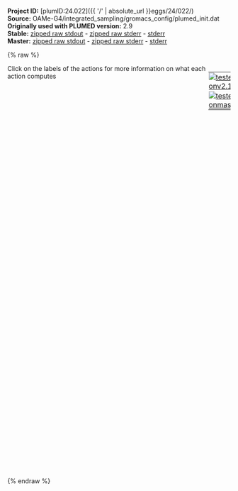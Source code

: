 **Project ID:** [plumID:24.022]({{ '/' | absolute_url }}eggs/24/022/)  
**Source:** OAMe-G4/integrated_sampling/gromacs_config/plumed_init.dat  
**Originally used with PLUMED version:** 2.9  
**Stable:** [zipped raw stdout](plumed_init.dat.plumed.stdout.txt.zip) - [zipped raw stderr](plumed_init.dat.plumed.stderr.txt.zip) - [stderr](plumed_init.dat.plumed.stderr)  
**Master:** [zipped raw stdout](plumed_init.dat.plumed_master.stdout.txt.zip) - [zipped raw stderr](plumed_init.dat.plumed_master.stderr.txt.zip) - [stderr](plumed_init.dat.plumed_master.stderr)  

{% raw %}
<div style="width: 100%; float:left">
<div style="width: 90%; float:left" id="value_details_data/OAMe-G4/integrated_sampling/gromacs_config/plumed_init.dat"> Click on the labels of the actions for more information on what each action computes </div>
<div style="width: 10%; float:left"><table><tr><td style="padding:1px"><a href="plumed_init.dat.plumed.stderr"><img src="https://img.shields.io/badge/v2.10-passing-green.svg" alt="tested onv2.10" /></a></td></tr><tr><td style="padding:1px"><a href="plumed_init.dat.plumed_master.stderr"><img src="https://img.shields.io/badge/master-passing-green.svg" alt="tested onmaster" /></a></td></tr></table></div></div>
<pre style="width=97%;">
<span style="color:blue" class="comment"># --- (1) ATOMS DEFINITIONS and ALIGNMENT ---</span>
<br/><b name="data/OAMe-G4/integrated_sampling/gromacs_config/plumed_init.datHOST" onclick='showPath("data/OAMe-G4/integrated_sampling/gromacs_config/plumed_init.dat","data/OAMe-G4/integrated_sampling/gromacs_config/plumed_init.datHOST","data/OAMe-G4/integrated_sampling/gromacs_config/plumed_init.datHOST","violet")'>HOST</b><span style="display:none;" id="data/OAMe-G4/integrated_sampling/gromacs_config/plumed_init.datHOST">The GROUP action with label <b>HOST</b> calculates the following quantities:<table  align="center" frame="void" width="95%" cellpadding="5%"><tr><td width="5%"><b> Quantity </b>  </td><td width="5%"><b> Type </b>  </td><td><b> Description </b> </td></tr><tr><td width="5%">HOST</td><td width="5%"><font color="violet">atoms</font></td><td>indices of atoms specified in GROUP</td></tr></table></span>: <span class="plumedtooltip" style="color:green">GROUP<span class="right">Define a group of atoms so that a particular list of atoms can be referenced with a single label in definitions of CVs or virtual atoms. <a href="https://www.plumed.org/doc-master/user-doc/html/_g_r_o_u_p.html" style="color:green">More details</a><i></i></span></span> <span class="plumedtooltip">ATOMS<span class="right">the numerical indexes for the set of atoms in the group<i></i></span></span>=29-224      <span style="color:blue" class="comment">#host atoms</span>
<b name="data/OAMe-G4/integrated_sampling/gromacs_config/plumed_init.datLIGC" onclick='showPath("data/OAMe-G4/integrated_sampling/gromacs_config/plumed_init.dat","data/OAMe-G4/integrated_sampling/gromacs_config/plumed_init.datLIGC","data/OAMe-G4/integrated_sampling/gromacs_config/plumed_init.datLIGC","violet")'>LIGC</b><span style="display:none;" id="data/OAMe-G4/integrated_sampling/gromacs_config/plumed_init.datLIGC">The GROUP action with label <b>LIGC</b> calculates the following quantities:<table  align="center" frame="void" width="95%" cellpadding="5%"><tr><td width="5%"><b> Quantity </b>  </td><td width="5%"><b> Type </b>  </td><td><b> Description </b> </td></tr><tr><td width="5%">LIGC</td><td width="5%"><font color="violet">atoms</font></td><td>indices of atoms specified in GROUP</td></tr></table></span>: <span class="plumedtooltip" style="color:green">GROUP<span class="right">Define a group of atoms so that a particular list of atoms can be referenced with a single label in definitions of CVs or virtual atoms. <a href="https://www.plumed.org/doc-master/user-doc/html/_g_r_o_u_p.html" style="color:green">More details</a><i></i></span></span> <span class="plumedtooltip">ATOMS<span class="right">the numerical indexes for the set of atoms in the group<i></i></span></span>=1-11  <span style="color:blue" class="comment">#carbon atoms in the ligand</span>
<br/><span class="plumedtooltip" style="color:green">WHOLEMOLECULES<span class="right">This action is used to rebuild molecules that can become split by the periodic boundary conditions. <a href="https://www.plumed.org/doc-master/user-doc/html/_w_h_o_l_e_m_o_l_e_c_u_l_e_s.html" style="color:green">More details</a><i></i></span></span> <span class="plumedtooltip">ENTITY0<span class="right">the atoms that make up a molecule that you wish to align<i></i></span></span>=<b name="data/OAMe-G4/integrated_sampling/gromacs_config/plumed_init.datHOST">HOST</b>
<span style="display:none;" id="data/OAMe-G4/integrated_sampling/gromacs_config/plumed_init.dat">The WHOLEMOLECULES action with label <b></b> calculates something</span><span class="plumedtooltip" style="color:green">FIT_TO_TEMPLATE<span class="right">This action is used to align a molecule to a template. <a href="https://www.plumed.org/doc-master/user-doc/html/_f_i_t__t_o__t_e_m_p_l_a_t_e.html" style="color:green">More details</a><i></i></span></span> <span class="plumedtooltip">STRIDE<span class="right"> the frequency with which molecules are reassembled<i></i></span></span>=1 <span class="plumedtooltip">REFERENCE<span class="right">a file in pdb format containing the reference structure and the atoms involved in the CV<i></i></span></span>=conf_template.pdb <span class="plumedtooltip">TYPE<span class="right"> the manner in which RMSD alignment is performed<i></i></span></span>=OPTIMAL <span style="color:blue" class="comment">#coordinates alignment</span>
<b name="data/OAMe-G4/integrated_sampling/gromacs_config/plumed_init.datlig" onclick='showPath("data/OAMe-G4/integrated_sampling/gromacs_config/plumed_init.dat","data/OAMe-G4/integrated_sampling/gromacs_config/plumed_init.datlig","data/OAMe-G4/integrated_sampling/gromacs_config/plumed_init.datlig","violet")'>lig</b><span style="display:none;" id="data/OAMe-G4/integrated_sampling/gromacs_config/plumed_init.datlig">The CENTER_FAST action with label <b>lig</b> calculates the following quantities:<table  align="center" frame="void" width="95%" cellpadding="5%"><tr><td width="5%"><b> Quantity </b>  </td><td width="5%"><b> Type </b>  </td><td><b> Description </b> </td></tr><tr><td width="5%">lig</td><td width="5%"><font color="violet">atoms</font></td><td>virtual atom calculated by CENTER_FAST action</td></tr></table></span>: <span class="plumedtooltip" style="color:green">CENTER<span class="right">Calculate the center for a group of atoms, with arbitrary weights. <a href="https://www.plumed.org/doc-master/user-doc/html/_c_e_n_t_e_r.html" style="color:green">More details</a><i></i></span></span> <span class="plumedtooltip">ATOMS<span class="right">the group of atoms that you are calculating the Gyration Tensor for<i></i></span></span>=<b name="data/OAMe-G4/integrated_sampling/gromacs_config/plumed_init.datLIGC">LIGC</b>

<span id="data/OAMe-G4/integrated_sampling/gromacs_config/plumed_init.datdefv1_short"><b name="data/OAMe-G4/integrated_sampling/gromacs_config/plumed_init.datv1" onclick='showPath("data/OAMe-G4/integrated_sampling/gromacs_config/plumed_init.dat","data/OAMe-G4/integrated_sampling/gromacs_config/plumed_init.datv1","data/OAMe-G4/integrated_sampling/gromacs_config/plumed_init.datv1","violet")'>v1</b><span style="display:none;" id="data/OAMe-G4/integrated_sampling/gromacs_config/plumed_init.datv1">The FIXEDATOM action with label <b>v1</b> calculates the following quantities:<table  align="center" frame="void" width="95%" cellpadding="5%"><tr><td width="5%"><b> Quantity </b>  </td><td width="5%"><b> Type </b>  </td><td><b> Description </b> </td></tr><tr><td width="5%">v1</td><td width="5%"><font color="violet">atoms</font></td><td>virtual atom calculated by FIXEDATOM action</td></tr></table></span>: <span class="plumedtooltip" style="color:green">FIXEDATOM<span class="right">Add a virtual atom in a fixed position. This action has <a class="toggler" href='javascript:;' onclick='toggleDisplay("data/OAMe-G4/integrated_sampling/gromacs_config/plumed_init.datdefv1");'>hidden defaults</a>. <a href="https://www.plumed.org/doc-master/user-doc/html/_f_i_x_e_d_a_t_o_m.html">More details</a><i></i></span></span> <span class="plumedtooltip">AT<span class="right">coordinates of the virtual atom<i></i></span></span>=2.0136,2.0136,2.0   <span style="color:blue" class="comment">#virtual atoms</span>
</span><span id="data/OAMe-G4/integrated_sampling/gromacs_config/plumed_init.datdefv1_long" style="display:none;"><b name="data/OAMe-G4/integrated_sampling/gromacs_config/plumed_init.datv1" onclick='showPath("data/OAMe-G4/integrated_sampling/gromacs_config/plumed_init.dat","data/OAMe-G4/integrated_sampling/gromacs_config/plumed_init.datv1","data/OAMe-G4/integrated_sampling/gromacs_config/plumed_init.datv1","violet")'>v1</b>: <span class="plumedtooltip" style="color:green">FIXEDATOM<span class="right">Add a virtual atom in a fixed position. This action uses the <a class="toggler" href='javascript:;' onclick='toggleDisplay("data/OAMe-G4/integrated_sampling/gromacs_config/plumed_init.datdefv1");'>defaults shown here</a>. <a href="https://www.plumed.org/doc-master/user-doc/html/_f_i_x_e_d_a_t_o_m.html">More details</a><i></i></span></span> <span class="plumedtooltip">AT<span class="right">coordinates of the virtual atom<i></i></span></span>=2.0136,2.0136,2.0   <span style="color:blue" class="comment">#virtual atoms  SET_MASS=1 SET_CHARGE=0</span>
</span><br/><b name="data/OAMe-G4/integrated_sampling/gromacs_config/plumed_init.datcyl" onclick='showPath("data/OAMe-G4/integrated_sampling/gromacs_config/plumed_init.dat","data/OAMe-G4/integrated_sampling/gromacs_config/plumed_init.datcyl","data/OAMe-G4/integrated_sampling/gromacs_config/plumed_init.datcyl","black")'>cyl</b><span style="display:none;" id="data/OAMe-G4/integrated_sampling/gromacs_config/plumed_init.datcyl">The DISTANCE action with label <b>cyl</b> calculates the following quantities:<table  align="center" frame="void" width="95%" cellpadding="5%"><tr><td width="5%"><b> Quantity </b>  </td><td width="5%"><b> Type </b>  </td><td><b> Description </b> </td></tr><tr><td width="5%">cyl.x</td><td width="5%"><font color="black">scalar</font></td><td>the x-component of the vector connecting the two atoms</td></tr><tr><td width="5%">cyl.y</td><td width="5%"><font color="black">scalar</font></td><td>the y-component of the vector connecting the two atoms</td></tr><tr><td width="5%">cyl.z</td><td width="5%"><font color="black">scalar</font></td><td>the z-component of the vector connecting the two atoms</td></tr></table></span>: <span class="plumedtooltip" style="color:green">DISTANCE<span class="right">Calculate the distance between a pair of atoms. <a href="https://www.plumed.org/doc-master/user-doc/html/_d_i_s_t_a_n_c_e.html" style="color:green">More details</a><i></i></span></span> <span class="plumedtooltip">ATOMS<span class="right">the pair of atom that we are calculating the distance between<i></i></span></span>=<b name="data/OAMe-G4/integrated_sampling/gromacs_config/plumed_init.datv1">v1</b>,<b name="data/OAMe-G4/integrated_sampling/gromacs_config/plumed_init.datlig">lig</b> <span class="plumedtooltip">COMPONENTS<span class="right"> calculate the x, y and z components of the distance separately and store them as label<i></i></span></span>

<br/><span class="plumedtooltip" style="color:green">PRINT<span class="right">Print quantities to a file. <a href="https://www.plumed.org/doc-master/user-doc/html/_p_r_i_n_t.html" style="color:green">More details</a><i></i></span></span> <span class="plumedtooltip">ARG<span class="right">the labels of the values that you would like to print to the file<i></i></span></span>=<b name="data/OAMe-G4/integrated_sampling/gromacs_config/plumed_init.datcyl">cyl.z</b> <span class="plumedtooltip">STRIDE<span class="right"> the frequency with which the quantities of interest should be output<i></i></span></span>=1 <span class="plumedtooltip">FILE<span class="right">the name of the file on which to output these quantities<i></i></span></span>=COLVAR <span class="plumedtooltip">FMT<span class="right">the format that should be used to output real numbers<i></i></span></span>=%8.4f

<span class="plumedtooltip" style="color:green">ENDPLUMED<span class="right">Terminate plumed input. <a href="https://www.plumed.org/doc-master/user-doc/html/_e_n_d_p_l_u_m_e_d.html" style="color:green">More details</a><i></i></span></span><span style="color:blue" class="comment">
</span></pre>
{% endraw %}
